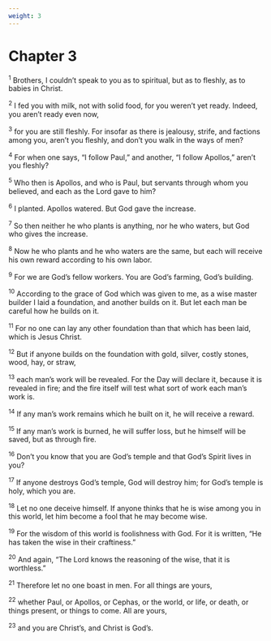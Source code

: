 ```yaml
---
weight: 3
---
```


# Chapter 3

<sup>1</sup> Brothers, I couldn’t speak to you as to spiritual, but as to fleshly, as to babies in Christ. 

<sup>2</sup> I fed you with milk, not with solid food, for you weren’t yet ready. Indeed, you aren’t ready even now, 

<sup>3</sup> for you are still fleshly. For insofar as there is jealousy, strife, and factions among you, aren’t you fleshly, and don’t you walk in the ways of men? 

<sup>4</sup> For when one says, “I follow Paul,” and another, “I follow Apollos,” aren’t you fleshly? 

<sup>5</sup> Who then is Apollos, and who is Paul, but servants through whom you believed, and each as the Lord gave to him? 

<sup>6</sup> I planted. Apollos watered. But God gave the increase. 

<sup>7</sup> So then neither he who plants is anything, nor he who waters, but God who gives the increase. 

<sup>8</sup> Now he who plants and he who waters are the same, but each will receive his own reward according to his own labor. 

<sup>9</sup> For we are God’s fellow workers. You are God’s farming, God’s building. 

<sup>10</sup> According to the grace of God which was given to me, as a wise master builder I laid a foundation, and another builds on it. But let each man be careful how he builds on it. 

<sup>11</sup> For no one can lay any other foundation than that which has been laid, which is Jesus Christ. 

<sup>12</sup> But if anyone builds on the foundation with gold, silver, costly stones, wood, hay, or straw, 

<sup>13</sup> each man’s work will be revealed. For the Day will declare it, because it is revealed in fire; and the fire itself will test what sort of work each man’s work is. 

<sup>14</sup> If any man’s work remains which he built on it, he will receive a reward. 

<sup>15</sup> If any man’s work is burned, he will suffer loss, but he himself will be saved, but as through fire. 

<sup>16</sup> Don’t you know that you are God’s temple and that God’s Spirit lives in you? 

<sup>17</sup> If anyone destroys God’s temple, God will destroy him; for God’s temple is holy, which you are. 

<sup>18</sup> Let no one deceive himself. If anyone thinks that he is wise among you in this world, let him become a fool that he may become wise. 

<sup>19</sup> For the wisdom of this world is foolishness with God. For it is written, “He has taken the wise in their craftiness.” 

<sup>20</sup> And again, “The Lord knows the reasoning of the wise, that it is worthless.” 

<sup>21</sup> Therefore let no one boast in men. For all things are yours, 

<sup>22</sup> whether Paul, or Apollos, or Cephas, or the world, or life, or death, or things present, or things to come. All are yours, 

<sup>23</sup> and you are Christ’s, and Christ is God’s. 


